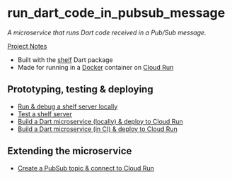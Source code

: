 # run_dart_code_in_pubsub_message

*A microservice that runs Dart code received in a Pub/Sub message.*

[Project Notes](https://enspyrco.notion.site/run_dart_code_in_pubsub_message-d274bb7d7ca04e9ea7aad8cf95f21f72?pvs=4)

- Built with the [shelf] Dart package
- Made for running in a [Docker] container on [Cloud Run]

## Prototyping, testing & deploying

- [Run & debug a shelf server locally]
- [Test a shelf server]
- [Build a Dart microservice (locally) & deploy to Cloud Run]
- [Build a Dart microservice (in CI) & deploy to Cloud Run]

## Extending the microservice

- [Create a PubSub topic & connect to Cloud Run]

[shelf]: https://pub.dev/packages/shelf
[Docker]: https://www.docker.com/
[Cloud Run]: https://cloud.google.com/run
[Run & debug a shelf server locally]: https://enspyr-resources.notion.site/Run-debug-a-shelf-server-locally-b80329316e444cb2baa9c199ceafdfed?pvs=4
[Test a shelf server]: https://enspyr-resources.notion.site/Test-a-shelf-server-96d7921e07314956bcf6878d774732fb?pvs=4
[Build a Dart microservice (locally) & deploy to Cloud Run]: https://enspyr-resources.notion.site/Build-a-Dart-microservice-locally-deploy-to-Cloud-Run-e8cc68699d92426d865b41c55f0c5cc3?pvs=4
[Build a Dart microservice (in CI) & deploy to Cloud Run]: https://enspyr-resources.notion.site/Build-a-Dart-microservice-in-CI-deploy-to-Cloud-Run-e99e4144cdf1460aad41a56aa5f45099?pvs=4
[Create a PubSub topic & connect to Cloud Run]: https://enspyr-resources.notion.site/Create-a-PubSub-topic-connect-to-Cloud-Run-fd91b07419d5434bbf1e92b95b3b0930?pvs=4